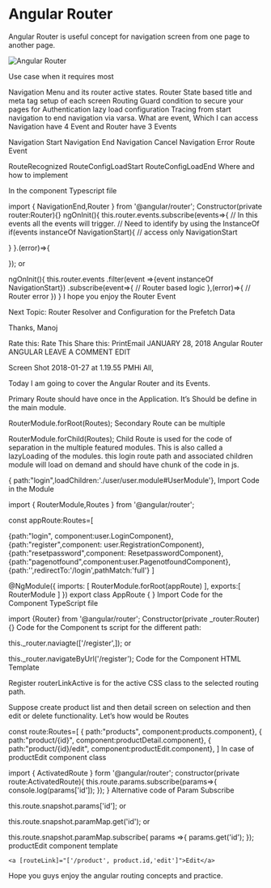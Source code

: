 # Angular Router

Angular Router is useful concept for navigation screen from one page to another page.

![Angular Router](https://flexmanu.files.wordpress.com/2018/01/screen-shot-2018-01-27-at-1-19-55-pm.png?w=730)

Use case when it requires most

Navigation Menu and its router active states.
Router State based title and meta tag setup of each screen
Routing Guard condition to secure your pages for Authentication
lazy load configuration
Tracing from start navigation to end navigation via varsa.
What are event, Which I can access Navigation have 4 Event and Router have 3 Events

Navigation Start
Navigation End
Navigation Cancel
Navigation Error
Route Event

RouteRecognized
RouteConfigLoadStart
RouteConfigLoadEnd
Where and how to implement

In the component Typescript file

import { NavigationEnd,Router } from '@angular/router';
Constructor(private router:Router){}
ngOnInit(){
this.router.events.subscribe(events=>{
// In this events all the events will trigger. 
// Need to identify by using the InstanceOf
if(events instanceOf NavigationStart){
// access only NavigationStart

}
}.(error)=>{

});
or

ngOnInit(){
this.router.events
.filter(event =>{event instanceOf NavigationStart})
.subscribe(event=>{
// Router based logic
},(error)=>{
// Router error
})
}
I hope you enjoy the Router Event

Next Topic: Router Resolver and Configuration for the Prefetch Data

Thanks, Manoj

Rate this:
      Rate This
Share this:
PrintEmail
JANUARY 28, 2018
Angular Router
ANGULAR
LEAVE A COMMENT
EDIT
 
Screen Shot 2018-01-27 at 1.19.55 PMHi All,

Today I am going to cover the Angular Router and its Events.

Primary Route should have once in the Application. It’s Should be define in the main module.

RouterModule.forRoot(Routes);
Secondary Route can be multiple

 RouterModule.forChild(Routes);
Child Route is used for the code of separation in the multiple featured modules. This is also called a lazyLoading of the modules. this login route path and associated children module will load on demand and should have chunk of the code in js.

{ path:"login",loadChildren:'./user/user.module#UserModule'},
Import Code in the Module


import { RouterModule,Routes } from '@angular/router';

const appRoute:Routes=[

{path:"login", component:user.LoginComponent},
{path:"register",component: user.RegistrationComponent},
{path:"resetpassword",component: ResetpasswordComponent},
{path:"pagenotfound",component:user.PagenotfoundComponent},
{path:'',redirectTo:'/login',pathMatch:'full'}
]

@NgModule({
imports: [
RouterModule.forRoot(appRoute)
],
exports:[
RouterModule
]
})
export class AppRoute { }
Import Code for the Component TypeScript file

import {Router} from '@angular/router'; Constructor(private _router:Router){}
Code for the Component ts script for the different path:

 this._router.naviagte(['/register',<Add Additional Parameter>]);
or

this._router.navigateByUrl('/register');
Code for the Component HTML Template

<a routerLink="register" routerLinkActive="active">Register</a>
routerLinkActive is for the active CSS class to the selected routing path.

Suppose create product list and then detail screen on selection and then edit or delete functionality. Let’s how would be Routes

const route:Routes=[
{ path:"products", component:products.component},
{ path:"product/{id}", component:productDetail.component},
{ path:"product/{id}/edit", component:productEdit.component},
]
In case of productEdit component class

import { ActivatedRoute } form '@angular/router';
constructor(private route:ActivatedRoute){
this.route.params.subscribe(params=>{
console.log(params['id']);
});
}
Alternative code of Param Subscribe

this.route.snapshot.params['id'];
or

this.route.snapshot.paramMap.get('id');
or

this.route.snapshot.paramMap.subscribe( params =>{
params.get('id');
});
productEdit component template

```
<a [routeLink]="['/product', product.id,'edit']">Edit</a>
```

Hope you guys enjoy the angular routing concepts and practice.



